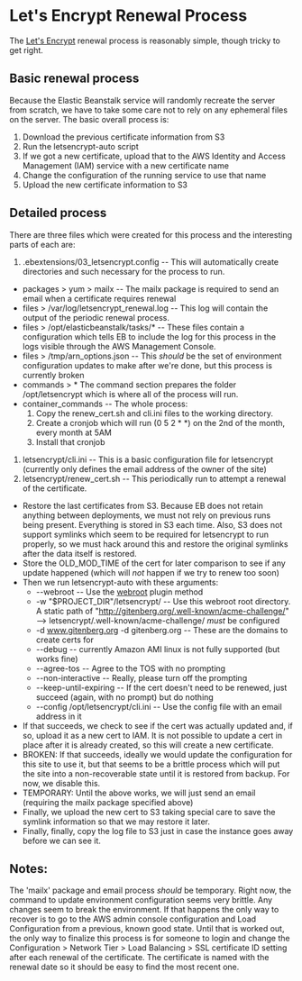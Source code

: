 
# Let's Encrypt Renewal Process

The [Let's Encrypt](https://letsencrypt.org/) renewal process is
reasonably simple, though tricky to get right.  

## Basic renewal process

Because the Elastic Beanstalk service will randomly recreate the server from
scratch, we have to take some care not to rely on any ephemeral files on the
server.  The basic overall process is:

1. Download the previous certificate information from S3
1. Run the letsencrypt-auto script
1. If we got a new certificate, upload that to the AWS Identity and Access
Management (IAM) service with a new certificate name
1. Change the configuration of the running service to use that name
1. Upload the new certificate information to S3

## Detailed process

There are three files which were created for this process and the interesting
parts of each are:

1. .ebextensions/03_letsencrypt.config -- This will automatically create
directories and such necessary for the process to run.
  * packages > yum > mailx -- The mailx package is required to send an email when a certificate requires renewal
  * files > /var/log/letsencrypt_renewal.log -- This log will contain the output of the periodic renewal process.
  * files > /opt/elasticbeanstalk/tasks/* -- These files contain a configuration which tells EB to include the log for this process in the logs visible through the AWS Management Console.
  * files > /tmp/arn_options.json -- This *should* be the set of environment configuration updates to make after we're done, but this process is currently broken
  * commands > \* The command section prepares the folder /opt/letsencrypt which is where all of the process will run.
  * container_commands -- The whole process:
    1. Copy the renew_cert.sh and cli.ini files to the working directory.
    1. Create a cronjob which will run (0 5 2 * *) on the 2nd of the month, every month at 5AM
    1. Install that cronjob

1. letsencrypt/cli.ini -- This is a basic configuration file for letsencrypt
(currently only defines the email address of the owner of the site)
1. letsencrypt/renew_cert.sh -- This periodically run to attempt a renewal of
the certificate.
  * Restore the last certificates from S3. Because EB does not retain anything between deployments, we must not rely on previous runs being present. Everything is stored in S3 each time. Also, S3 does not support symlinks which seem to be required for letsencrypt to run properly, so we must hack around this and restore the original symlinks after the data itself is restored.
  * Store the OLD_MOD_TIME of the cert for later comparison to see if any update happened (which will *not* happen if we try to renew too soon)
  * Then we run letsencrypt-auto with these arguments:
    * --webroot -- Use the [webroot](https://letsencrypt.readthedocs.org/en/latest/using.html#webroot) plugin method
    * -w "$PROJECT_DIR"/letsencrypt/ -- Use this webroot root directory.  A static path of "http://gitenberg.org/.well-known/acme-challenge/" --> letsencrypt/.well-known/acme-challenge/ *must* be configured
    * -d www.gitenberg.org -d gitenberg.org -- These are the domains to create certs for
    * --debug -- currently Amazon AMI linux is not fully supported (but works fine)
    * --agree-tos -- Agree to the TOS with no prompting
    * --non-interactive -- Really, please turn off the prompting
    * --keep-until-expiring -- If the cert doesn't need to be renewed, just succeed (again, with no prompt) but do nothing
    * --config /opt/letsencrypt/cli.ini -- Use the config file with an email address in it
  * If that succeeds, we check to see if the cert was actually updated and, if so, upload it as a new cert to IAM.  It is not possible to update a cert in place after it is already created, so this will create a new certificate.
  * BROKEN: If that succeeds, ideally we would update the configuration for this site to use it, but that seems to be a brittle process which will put the site into a non-recoverable state until it is restored from backup. For now, we disable this.
  * TEMPORARY: Until the above works, we will just send an email (requiring the mailx package specified above)
  * Finally, we upload the new cert to S3 taking special care to save the symlink information so that we may restore it later.
  * Finally, finally, copy the log file to S3 just in case the instance goes away before we can see it.

## Notes:

The 'mailx' package and email process *should* be temporary.  Right now, the
command to update environment configuration seems very brittle.  Any changes
seem to break the environment.  If that happens the only way to recover is to
go to the AWS admin console configuration and Load Configuration from a
previous, known good state.  Until that is worked out, the only way to finalize
this process is for someone to login and change the Configuration > Network
Tier > Load Balancing > SSL certificate ID setting after each renewal of the
certificate.  The certificate is named with the renewal date so it should be
easy to find the most recent one.
